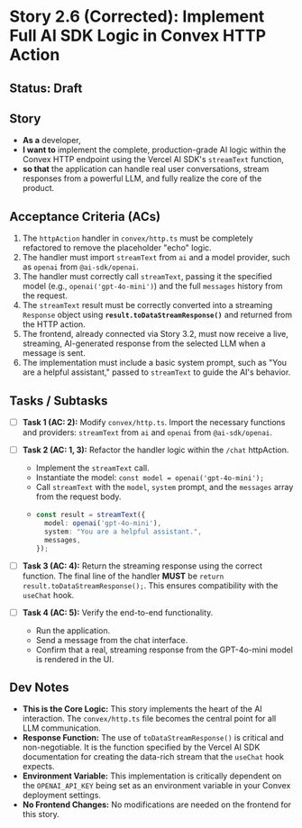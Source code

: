 # Story 2.6 (Corrected): Implement Full AI SDK Logic in Convex HTTP Action

## Status: Draft

## Story

-   **As a** developer,
-   **I want to** implement the complete, production-grade AI logic within the Convex HTTP endpoint using the Vercel AI SDK's `streamText` function,
-   **so that** the application can handle real user conversations, stream responses from a powerful LLM, and fully realize the core of the product.

## Acceptance Criteria (ACs)

1.  The `httpAction` handler in `convex/http.ts` must be completely refactored to remove the placeholder "echo" logic.
2.  The handler must import `streamText` from `ai` and a model provider, such as `openai` from `@ai-sdk/openai`.
3.  The handler must correctly call `streamText`, passing it the specified model (e.g., `openai('gpt-4o-mini')`) and the full `messages` history from the request.
4.  The `streamText` result must be correctly converted into a streaming `Response` object using **`result.toDataStreamResponse()`** and returned from the HTTP action.
5.  The frontend, already connected via Story 3.2, must now receive a live, streaming, AI-generated response from the selected LLM when a message is sent.
6.  The implementation must include a basic system prompt, such as "You are a helpful assistant," passed to `streamText` to guide the AI's behavior.

## Tasks / Subtasks

-   [ ] **Task 1 (AC: 2):** Modify `convex/http.ts`. Import the necessary functions and providers: `streamText` from `ai` and `openai` from `@ai-sdk/openai`.

-   [ ] **Task 2 (AC: 1, 3):** Refactor the handler logic within the `/chat` httpAction.
    -   Implement the `streamText` call.
    -   Instantiate the model: `const model = openai('gpt-4o-mini');`
    -   Call `streamText` with the `model`, `system` prompt, and the `messages` array from the request body.
    -   ```typescript
        const result = streamText({
          model: openai('gpt-4o-mini'),
          system: "You are a helpful assistant.",
          messages,
        });
        ```

-   [ ] **Task 3 (AC: 4):** Return the streaming response using the correct function. The final line of the handler **MUST** be `return result.toDataStreamResponse();`. This ensures compatibility with the `useChat` hook.

-   [ ] **Task 4 (AC: 5):** Verify the end-to-end functionality.
    -   Run the application.
    -   Send a message from the chat interface.
    -   Confirm that a real, streaming response from the GPT-4o-mini model is rendered in the UI.

## Dev Notes

*   **This is the Core Logic:** This story implements the heart of the AI interaction. The `convex/http.ts` file becomes the central point for all LLM communication.
*   **Response Function:** The use of `toDataStreamResponse()` is critical and non-negotiable. It is the function specified by the Vercel AI SDK documentation for creating the data-rich stream that the `useChat` hook expects.
*   **Environment Variable:** This implementation is critically dependent on the `OPENAI_API_KEY` being set as an environment variable in your Convex deployment settings.
*   **No Frontend Changes:** No modifications are needed on the frontend for this story.